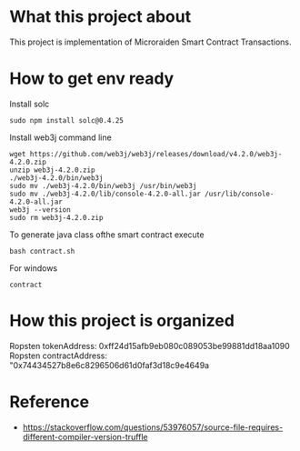 # What this project about

This project is implementation of Microraiden Smart Contract Transactions.

# How to get env ready

Install solc

    sudo npm install solc@0.4.25
    
Install web3j command line

    wget https://github.com/web3j/web3j/releases/download/v4.2.0/web3j-4.2.0.zip
    unzip web3j-4.2.0.zip 
    ./web3j-4.2.0/bin/web3j
    sudo mv ./web3j-4.2.0/bin/web3j /usr/bin/web3j
    sudo mv ./web3j-4.2.0/lib/console-4.2.0-all.jar /usr/lib/console-4.2.0-all.jar
    web3j --version
    sudo rm web3j-4.2.0.zip
    
To generate java class ofthe smart contract execute

    bash contract.sh
    
For windows

    contract


# How this project is organized

  Ropsten tokenAddress: 0xff24d15afb9eb080c089053be99881dd18aa1090
  Ropsten contractAddress: "0x74434527b8e6c8296506d61d0faf3d18c9e4649a

# Reference

- https://stackoverflow.com/questions/53976057/source-file-requires-different-compiler-version-truffle